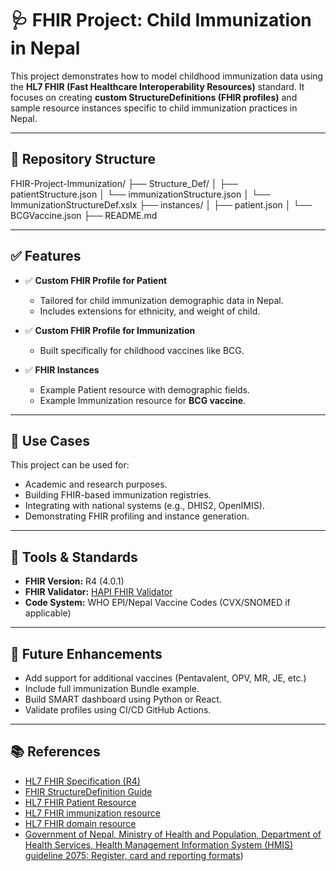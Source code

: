 # 🩺 FHIR Project: Child Immunization in Nepal

This project demonstrates how to model childhood immunization data using the **HL7 FHIR (Fast Healthcare Interoperability Resources)** standard. It focuses on creating **custom StructureDefinitions (FHIR profiles)** and sample resource instances specific to child immunization practices in Nepal.

---

## 📂 Repository Structure

FHIR-Project-Immunization/
├── Structure_Def/
│ ├── patientStructure.json
│ └── immunizationStructure.json
│ └── ImmunizationStructureDef.xslx
├── instances/
│ ├── patient.json
│ └── BCGVaccine.json
├── README.md


---

## ✅ Features

- ✅ **Custom FHIR Profile for Patient**
  - Tailored for child immunization demographic data in Nepal.
  - Includes extensions for ethnicity, and weight of child.

- ✅ **Custom FHIR Profile for Immunization**
  - Built specifically for childhood vaccines like BCG.

- ✅ **FHIR Instances**
  - Example Patient resource with demographic fields.
  - Example Immunization resource for **BCG vaccine**.

---

## 📌 Use Cases

This project can be used for:

- Academic and research purposes.
- Building FHIR-based immunization registries.
- Integrating with national systems (e.g., DHIS2, OpenIMIS).
- Demonstrating FHIR profiling and instance generation.

---

## 🧪 Tools & Standards

- **FHIR Version:** R4 (4.0.1)
- **FHIR Validator:** [HAPI FHIR Validator](https://hapifhir.io/)
- **Code System:** WHO EPI/Nepal Vaccine Codes (CVX/SNOMED if applicable)

---

## 🚀 Future Enhancements

- Add support for additional vaccines (Pentavalent, OPV, MR, JE, etc.)
- Include full immunization Bundle example.
- Build SMART dashboard using Python or React.
- Validate profiles using CI/CD GitHub Actions.

---

## 📚 References

- [HL7 FHIR Specification (R4)](https://hl7.org/fhir/)
- [FHIR StructureDefinition Guide](https://www.hl7.org/fhir/profiling.html)
- [HL7 FHIR Patient Resource](https://hl7.org/fhir/StructureDefinition/Patient)
- [HL7 FHIR immunization resource](http://hl7.org/fhir/StructureDefinition/immunization)
- [HL7 FHIR domain resource](http://hl7.org/fhir/StructureDefinition/DomainResource)
- [Government of Nepal, Ministry of Health and Population, Department of Health Services, Health Management Information System (HMIS) guideline 2075: Register, card and reporting formats](https://hsodailekh.gov.np/wp-content/uploads/2023/01/HMIS-2.2-Immunization-Register.pdf))



